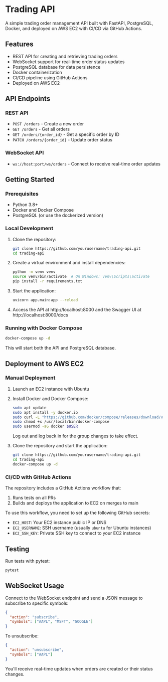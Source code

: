 # Trading API

A simple trading order management API built with FastAPI, PostgreSQL, Docker, and deployed on AWS EC2 with CI/CD via GitHub Actions.

## Features

- REST API for creating and retrieving trading orders
- WebSocket support for real-time order status updates
- PostgreSQL database for data persistence
- Docker containerization
- CI/CD pipeline using GitHub Actions
- Deployed on AWS EC2

## API Endpoints

### REST API

- `POST /orders` - Create a new order
- `GET /orders` - Get all orders
- `GET /orders/{order_id}` - Get a specific order by ID
- `PATCH /orders/{order_id}` - Update order status

### WebSocket API

- `ws://host:port/ws/orders` - Connect to receive real-time order updates

## Getting Started

### Prerequisites

- Python 3.8+
- Docker and Docker Compose
- PostgreSQL (or use the dockerized version)

### Local Development

1. Clone the repository:
   ```bash
   git clone https://github.com/yourusername/trading-api.git
   cd trading-api
   ```

2. Create a virtual environment and install dependencies:
   ```bash
   python -m venv venv
   source venv/bin/activate  # On Windows: venv\Scripts\activate
   pip install -r requirements.txt
   ```

3. Start the application:
   ```bash
   uvicorn app.main:app --reload
   ```

4. Access the API at http://localhost:8000 and the Swagger UI at http://localhost:8000/docs

### Running with Docker Compose

```bash
docker-compose up -d
```

This will start both the API and PostgreSQL database.

## Deployment to AWS EC2

### Manual Deployment

1. Launch an EC2 instance with Ubuntu
2. Install Docker and Docker Compose:
   ```bash
   sudo apt update
   sudo apt install -y docker.io
   sudo curl -L "https://github.com/docker/compose/releases/download/v2.20.3/docker-compose-$(uname -s)-$(uname -m)" -o /usr/local/bin/docker-compose
   sudo chmod +x /usr/local/bin/docker-compose
   sudo usermod -aG docker $USER
   ```
   Log out and log back in for the group changes to take effect.

3. Clone the repository and start the application:
   ```bash
   git clone https://github.com/yourusername/trading-api.git
   cd trading-api
   docker-compose up -d
   ```

### CI/CD with GitHub Actions

The repository includes a GitHub Actions workflow that:
1. Runs tests on all PRs
2. Builds and deploys the application to EC2 on merges to main

To use this workflow, you need to set up the following GitHub secrets:
- `EC2_HOST`: Your EC2 instance public IP or DNS
- `EC2_USERNAME`: SSH username (usually `ubuntu` for Ubuntu instances)
- `EC2_SSH_KEY`: Private SSH key to connect to your EC2 instance

## Testing

Run tests with pytest:

```bash
pytest
```

## WebSocket Usage

Connect to the WebSocket endpoint and send a JSON message to subscribe to specific symbols:

```json
{
  "action": "subscribe",
  "symbols": ["AAPL", "MSFT", "GOOGLE"]
}
```

To unsubscribe:

```json
{
  "action": "unsubscribe",
  "symbols": ["AAPL"]
}
```

You'll receive real-time updates when orders are created or their status changes.
